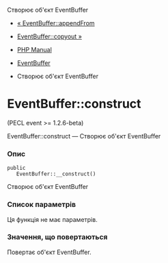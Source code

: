 Створює об'єкт EventBuffer

-   [« EventBuffer::appendFrom](eventbuffer.appendfrom.html)
    
-   [EventBuffer::copyout »](eventbuffer.copyout.html)
    
-   [PHP Manual](index.html)
    
-   [EventBuffer](class.eventbuffer.html)
    
-   Створює об'єкт EventBuffer
    

# EventBuffer::construct

(PECL event >= 1.2.6-beta)

EventBuffer::construct — Створює об'єкт EventBuffer

### Опис

```methodsynopsis
public
   EventBuffer::__construct()
```

Створює об'єкт EventBuffer

### Список параметрів

Ця функція не має параметрів.

### Значення, що повертаються

Повертає об'єкт EventBuffer.